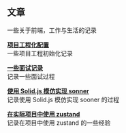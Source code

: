 ## 文章

一些关于前端，工作与生活的记录

<BlogPost image="/images/repo-setup/cover.jpg">

**[项目工程化配置](./blog/repo-setup)**
<br>一些项目工程初始化记录

</BlogPost>

<BlogPost image="/images/interview/cover.jpg">

**[一些面试记录](./blog/interview)**
<br>记录一些面试过程

</BlogPost>

<BlogPost image="/images/build-solid-sonner-toast/cover.jpg">

**[使用 Solid.js 模仿实现 sonner](./blog/build-solid-sonner-toast)**
<br>记录使用 Solid.js 模仿实现 sooner 的过程

</BlogPost>

<BlogPost image="/images/using-zustand-in-realworld-project/cover.jpg">

**[在实际项目中使用 zustand](./blog/using-zustand-in-realworld-project)**
<br>记录在项目中使用 zustand 的一些经验

</BlogPost>